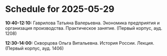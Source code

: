 # Schedule for 2025-05-29

**10:40-12:10:** Гаврилова Татьяна Валерьевна. Экономика предприятия и организация производства. Практическое занятие. (Первый корпус, ауд. 1208)

**12:30-14:00:** Скворцова Ольга Витальевна. История России. Лекция. (Первый корпус, ауд. 1406)

